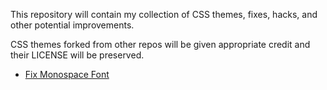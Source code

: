 This repository will contain my collection of CSS themes, fixes, hacks, and
other potential improvements.

CSS themes forked from other repos will be given appropriate credit and their
LICENSE will be preserved.

- [Fix Monospace Font](https://raw.githubusercontent.com/ayushnix/userstyles/master/fix-monospace-font.user.css)
